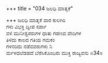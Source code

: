 +++
title = "034 ಜಲಧಿ ಮಾತೃಕೆ"

+++
ಜಲಧಿ ಮಾತೃಕೆ ವಾರ ಕುಲಗಿರಿ   
ಗಳು ವಿಭಕ್ತಿ ದ್ವೀಪ ಸರ್ಪಾ   
ವಳಿ ಮುನೀಶ್ವರರುಗಳ ಧಾತು ಗಡಣದ ವೇದಿಗಳ   
ತಿಳಿದು ಕಾಲದ ಗತಿಯ ಗಮಕಂ   
ಗಳನರಿದು ನಡೆವವರುಗಳು ನಿ  
ರ್ಮಳದಲೆಡಹದೆ ಬೆರೆಸಿಕೊಂಬರು ಮುಕ್ತಿ ರಾಜ್ಯವನು   ॥34॥